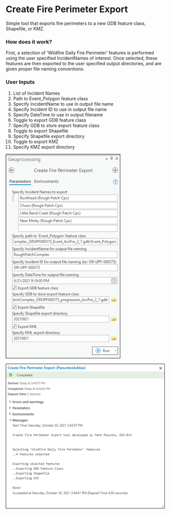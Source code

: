 # Create Fire Perimeter Export

Simple tool that exports fire perimeters to a new GDB feature class, Shapefile, or KMZ. 

### How does it work?

First, a selection of 'Wildfire Daily Fire Perimeter' features is performed using the user specified IncidentNames of interest. Once selected, these features are then exported to the user specified output directories, and are given proper file naming conventions.

### User Inputs

1. List of Incident Names
2. Path to Event_Polygon feature class
3. Specify IncidentName to use in output file name
4. Specify Incident ID to use in output file name
5. Specify DateTime to use in output filename
6. Toggle to export GDB feature class
7. Specify GDB to store export feature class
8. Toggle to export Shapefile
9. Specify Shapefile export directory
10. Toggle to export KMZ
11. Specify KMZ export directory


![screenshot_CreateFirePerimeterExport_1.png](/docs/screenshot_CreateFirePerimeterExport_1.png?raw=true)

![screenshot_CreateFirePerimeterExport_2.png](/docs/screenshot_CreateFirePerimeterExport_2.png?raw=true)
